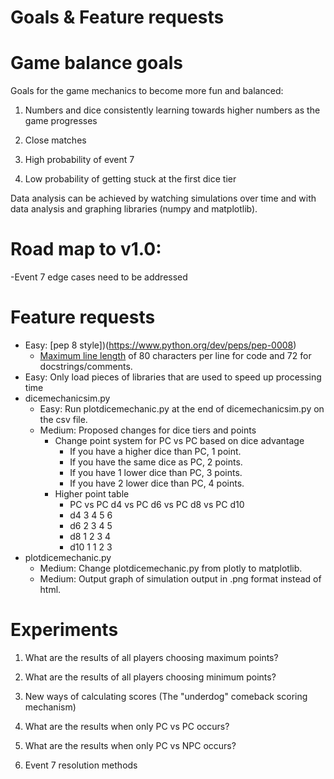 # Goals & Feature requests

# Game balance goals
Goals for the game mechanics to become more fun and balanced:

1) Numbers and dice consistently learning towards higher numbers as the game progresses

2) Close matches

3) High probability of event 7

4) Low probability of getting stuck at the first dice tier

Data analysis can be achieved by watching simulations over time and with data analysis and graphing libraries (numpy and matplotlib).

# Road map to v1.0:
-Event 7 edge cases need to be addressed

# Feature requests
- Easy: [pep 8 style])(https://www.python.org/dev/peps/pep-0008)
  - [Maximum line length](https://www.python.org/dev/peps/pep-0008/#maximum-line-length)
  of 80 characters per line for code and 72 for docstrings/comments.
- Easy: Only load pieces of libraries that are used to speed up processing time
- dicemechanicsim.py
  - Easy: Run plotdicemechanic.py at the end of dicemechanicsim.py on the csv file.
  - Medium: Proposed changes for dice tiers and points
    - Change point system for PC vs PC based on dice advantage
      - If you have a higher dice than PC, 1 point.
      - If you have the same dice as PC, 2 points.
      - If you have 1 lower dice than PC, 3 points.
      - If you have 2 lower dice than PC, 4 points.
    - Higher point table
      - PC    vs PC d4    vs PC d6    vs PC d8    vs PC d10
      - d4        3           4           5           6
      - d6        2           3           4           5
      - d8        1           2           3           4
      - d10       1           1           2           3
- plotdicemechanic.py
  - Medium: Change plotdicemechanic.py from plotly to matplotlib.
  - Medium: Output graph of simulation output in .png format instead of html.

# Experiments

1) What are the results of all players choosing maximum points?

2) What are the results of all players choosing minimum points?

3) New ways of calculating scores (The "underdog" comeback scoring mechanism)

4) What are the results when only PC vs PC occurs?

5) What are the results when only PC vs NPC occurs?

6) Event 7 resolution methods
